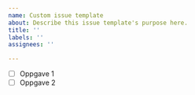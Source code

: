 ```yaml
---
name: Custom issue template
about: Describe this issue template's purpose here.
title: ''
labels: ''
assignees: ''

---
```


- [ ] Oppgave 1
- [ ] Oppgave 2
